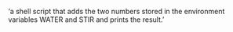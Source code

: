 ‘a shell script that adds the two numbers stored in the environment variables WATER and STIR and prints the result.’
